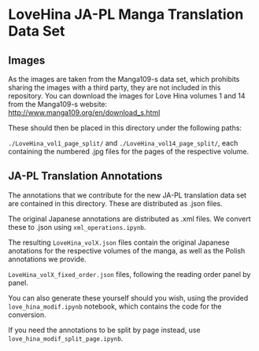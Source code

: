 # LoveHina JA-PL Manga Translation Data Set

## Images
As the images are taken from the Manga109-s data set, which prohibits sharing the images with a third party, they are not included in this repository. You can download the images for Love Hina volumes 1 and 14 from the Manga109-s website: http://www.manga109.org/en/download_s.html

These should then be placed in this directory under the following paths:

```./LoveHina_vol1_page_split/``` and ```./LoveHina_vol14_page_split/```, each containing the numbered .jpg files for the pages of the respective volume.

## JA-PL Translation Annotations
The annotations that we contribute for the new JA-PL translation data set are contained in this directory. These are distributed as .json files.

The original Japanese annotations are distributed as .xml files. We convert these to .json using ```xml_operations.ipynb```.

The resulting ```LoveHina_volX.json``` files contain the original Japanese anotations for the respective volumes of the manga, as well as the Polish annotations we provide. 

```LoveHina_volX_fixed_order.json``` files, following the reading order panel by panel. 

You can also generate these yourself should you wish, using the provided ```love_hina_modif.ipynb``` notebook, which contains the code for the conversion. 

If you need the annotations to be split by page instead, use ```love_hina_modif_split_page.ipynb```.